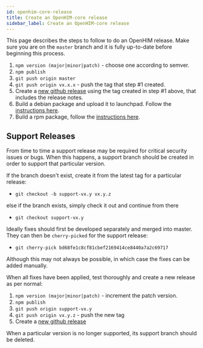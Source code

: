 ```yaml
---
id: openhim-core-release
title: Create an OpenHIM-core release
sidebar_label: Create an OpenHIM-core release
---
```


This page describes the steps to follow to do an OpenHIM release. Make sure you are on the `master` branch and it is fully up-to-date before beginning this process.

1. `npm version (major|minor|patch)` - choose one according to semver.
1. `npm publish`
1. `git push origin master`
1. `git push origin vx.x.x` - push the tag that step #1 created.
1. Create a [new github release](https://github.com/jembi/openhim-core-js/releases/new) using the tag created in step #1 above, that includes the release notes.
1. Build a debian package and upload it to launchpad. Follow the [instructions here](https://github.com/jembi/openhim-core-js/tree/master/packaging).
1. Build a rpm package, follow the [instructions here](http://openhim.readthedocs.io/en/latest/how-to/how-to-build-and-test-rpm-package.html).

## Support Releases

From time to time a support release may be required for critical security issues or bugs. When this happens, a support branch should be created in order to support that particular version.

If the branch doesn't exist, create it from the latest tag for a particular release:

- `git checkout -b support-vx.y vx.y.z`

else if the branch exists, simply check it out and continue from there

- `git checkout support-vx.y`

Ideally fixes should first be developed separately and merged into master. They can then be `cherry-picked` for the support release:

- `git cherry-pick bd68fe1c8cf81cbef2169414ce8440a7a2c69717`

Although this may not always be possible, in which case the fixes can be added manually.

When all fixes have been applied, test thoroughly and create a new release as per normal:

1. `npm version (major|minor|patch)` - increment the patch version.
1. `npm publish`
1. `git push origin support-vx.y`
1. `git push origin vx.y.z` - push the new tag
1. Create a [new github release](https://github.com/jembi/openhim-core-js/releases/new)

When a particular version is no longer supported, its support branch should be deleted.

